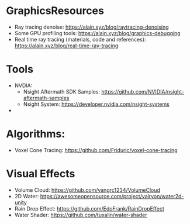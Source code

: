 # GraphicsResources
+ Ray tracing denoise: https://alain.xyz/blog/raytracing-denoising
+ Some GPU profiling tools: https://alain.xyz/blog/graphics-debugging
+ Real time ray tracing (materials, code and references): https://alain.xyz/blog/real-time-ray-tracing

# Tools
+ NVDIA:
  + Nsight Aftermath SDK Samples: https://github.com/NVIDIA/nsight-aftermath-samples
  + Nsight System: https://developer.nvidia.com/nsight-systems
+

# Algorithms:
  + Voxel Cone Tracing: https://github.com/Friduric/voxel-cone-tracing

# Visual Effects
  + Volume Cloud: https://github.com/yangrc1234/VolumeCloud
  + 2D Water: https://awesomeopensource.com/project/valryon/water2d-unity
  + Rain Drop Effect: https://github.com/EdoFrank/RainDropEffect
  + Water Shader: https://github.com/tuxalin/water-shader
